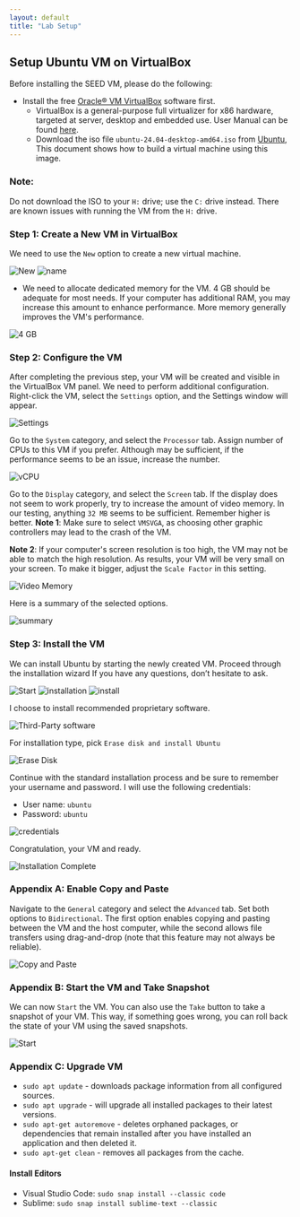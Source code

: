 ```yaml
---
layout: default
title: "Lab Setup"
---
```


Setup Ubuntu VM on VirtualBox
-----------------------------------

Before installing the SEED VM, please do the following:

- Install the free [Oracle® VM VirtualBox](https://www.virtualbox.org/) software first.
  - VirtualBox is a general-purpose full virtualizer for x86 hardware, targeted at server, desktop and embedded use. User Manual can be found [here](https://www.virtualbox.org/manual/).
  - Download the iso file `ubuntu-24.04-desktop-amd64.iso` from [Ubuntu](https://ubuntu.com/download/desktop/thank-you?version=24.04&architecture=amd64&lts=true), This document shows how to build a virtual machine using this image. 
  
### Note:

Do not download the ISO to your `H:` drive; use the `C:` drive instead. There are known issues with running the VM from the `H:` drive.

### Step 1: Create a New VM in VirtualBox

We need to use the `New` option to create a new virtual machine.

![New](images/vm-new.png)
![name](images/vm-name.png)
<!-- ![virtual disk](images/vm-vh-disk.png)
![type](images/vm-vh-disk-type.png)
![storage](images/vm-vh-disk-storage.png)
![size](images/vm-vh-disk-size.png) -->

- We need to allocate dedicated memory for the VM. 4 GB should be adequate for most needs. If your computer has additional RAM, you may increase this amount to enhance performance. More memory generally improves the VM's performance.

![4 GB](images/vm-memory.png)

### Step 2: Configure the VM
After completing the previous step, your VM will be created and visible in the VirtualBox VM panel. We need to perform additional configuration. Right-click the VM, select the `Settings` option, and the Settings window will appear.

![Settings](images/vm-settings.png)

Go to the `System` category, and select the `Processor` tab. Assign number of CPUs to this VM if you prefer. Although may be sufficient,
if the performance seems to be an issue, increase the number.

![vCPU](images/vm-system.png)

Go to the `Display` category, and select the `Screen` tab. If the display does not seem to work properly, try to increase the amount of video memory. In our testing, anything `32 MB` seems to be sufficient. Remember higher is better.
**Note 1**: Make sure to select `VMSVGA`, as choosing other graphic controllers
may lead to the crash of the VM.

**Note 2**: If your computer's screen resolution is too high, the VM may not be able
to match the high resolution. As results, your VM will be very small on your screen.
To make it bigger, adjust the `Scale Factor` in this setting.

![Video Memory](images/vm-display.png)

Here is a summary of the selected options. 

![summary](images/vm-summary.png)

### Step 3: Install the VM
We can install Ubuntu by starting the newly created VM. Proceed through the installation wizard If you have any questions, don’t hesitate to ask.

![Start](images/vm-start.png)
![installation](images/vm-install.png)
![install](images/vm-install-screen.png)

 I choose to install recommended proprietary software.

 ![Third-Party software](images/vm-proprietary.png)

For installation type, pick `Erase disk and install Ubuntu`

![Erase Disk](images/vm-erase-disk.png)

Continue with the standard installation process and be sure to remember your username and password. I will use the following credentials:
- User name: ```ubuntu```
- Password: ```ubuntu```
  
![credentials](images/vm-creds.png)

Congratulation, your VM and ready.

![Installation Complete](images/vm-complete.png)

### Appendix A: Enable Copy and Paste

Navigate to the `General` category and select the `Advanced` tab. Set both options to `Bidirectional`. The first option enables copying and pasting between the VM and the host computer, while the second allows file transfers using drag-and-drop (note that this feature may not always be reliable).

![Copy and Paste](images/vm-copy-paste.png)

### Appendix B: Start the VM and Take Snapshot

We can now `Start` the VM. You can also use the `Take` button to take a snapshot of your VM. This way, if something goes wrong, you can roll back the state of your VM using the saved snapshots.

![Start](images/vm-start-take.png)

### Appendix C: Upgrade VM 
- ```sudo apt update``` - downloads package information from all configured sources.
- ```sudo apt upgrade``` - will upgrade all installed packages to their latest versions.
- ```sudo apt-get autoremove``` - deletes orphaned packages, or dependencies that remain installed after you have installed an application and then deleted it.
- ```sudo apt-get clean``` - removes all packages from the cache.

#### Install Editors 
- Visual Studio Code: ```sudo snap install --classic code```
- Sublime: ```sudo snap install sublime-text --classic``` 